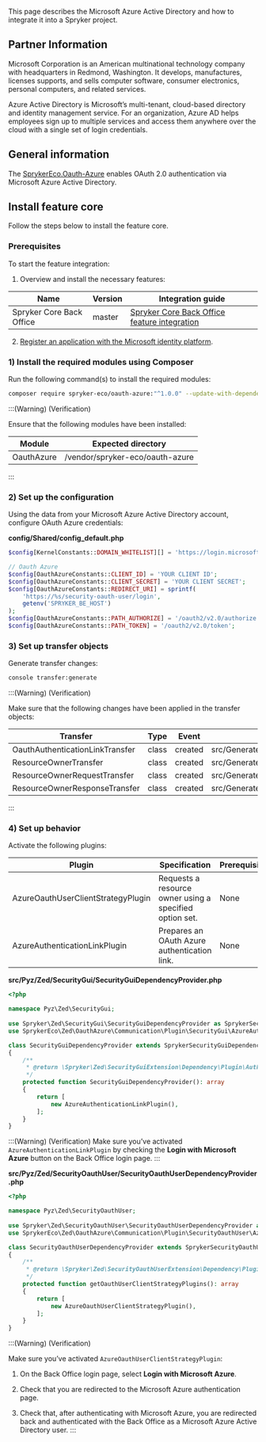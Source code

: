 This page describes the Microsoft Azure Active Directory and how to integrate it into a Spryker project.

## Partner Information

Microsoft Corporation is an American multinational technology company with headquarters in Redmond, Washington. It develops, manufactures, licenses supports, and sells computer software, consumer electronics, personal computers, and related services.

Azure Active Directory is Microsoft’s multi-tenant, cloud-based directory and identity management service. For an organization, Azure AD helps employees sign up to multiple services and access them anywhere over the cloud with a single set of login credentials.

## General information

The [SprykerEco.Oauth-Azure](https://github.com/spryker-eco/oauth-azure) enables OAuth 2.0 authentication via Microsoft Azure Active Directory.

## Install feature core

Follow the steps below to install the feature core.

### Prerequisites

To start the feature integration:

1. Overview and install the necessary features:


| Name | Version | Integration guide |
| --- | --- | --- |
| Spryker Core Back Office | master | [Spryker Core Back Office feature integration](https://documentation.spryker.com/upcoming-release/docs/spryker-core-back-office-feature-integration) |


2. [Register an application with the Microsoft identity platform](https://docs.microsoft.com/en-us/azure/active-directory/develop/quickstart-register-app).

### 1) Install the required modules using Composer

Run the following command(s) to install the required modules:
```bash
composer require spryker-eco/oauth-azure:"^1.0.0" --update-with-dependencies
```
:::(Warning) (Verification)
 

Ensure that the following modules have been installed:


| Module | Expected directory |
| --- | --- |
| OauthAzure | /vendor/spryker-eco/oauth-azure |


:::

### 2) Set up the configuration

Using the data from your Microsoft Azure Active Directory account, configure OAuth Azure credentials:

**config/Shared/config_default.php**
```php
$config[KernelConstants::DOMAIN_WHITELIST][] = 'https://login.microsoftonline.com/';	

// Oauth Azure	
$config[OauthAzureConstants::CLIENT_ID] = 'YOUR CLIENT ID';	
$config[OauthAzureConstants::CLIENT_SECRET] = 'YOUR CLIENT SECRET';	
$config[OauthAzureConstants::REDIRECT_URI] = sprintf(	
    'https://%s/security-oauth-user/login',	
    getenv('SPRYKER_BE_HOST')	
);	
$config[OauthAzureConstants::PATH_AUTHORIZE] = '/oauth2/v2.0/authorize';	
$config[OauthAzureConstants::PATH_TOKEN] = '/oauth2/v2.0/token';
```

### 3) Set up transfer objects

Generate transfer changes:
```bash
console transfer:generate
```

:::(Warning) (Verification)

Make sure that the following changes have been applied in the transfer objects:

| Transfer | Type | Event | Path |
| --- | --- | --- | --- |
| OauthAuthenticationLinkTransfer | class | created | src/Generated/Shared/Transfer/OauthAuthenticationLinkTransfer |
|ResourceOwnerTransfer| class| created| src/Generated/Shared/Transfer/ResourceOwner|
| ResourceOwnerRequestTransfer |class| created| src/Generated/Shared/Transfer/ResourceOwnerRequestTransfer|
| ResourceOwnerResponseTransfer |class| created| src/Generated/Shared/Transfer/ResourceOwnerResponseTransfer|
:::

### 4) Set up behavior

Activate the following plugins:

| Plugin | Specification | Prerequisites | Namespace |
| --- | --- | --- | --- |
| AzureOauthUserClientStrategyPlugin| Requests a resource owner using a specified option set. |None |SprykerEco\Zed\OauthAzure\Communication\Plugin\SecurityOauthUser|
| AzureAuthenticationLinkPlugin| Prepares an OAuth Azure authentication link. |None| SprykerEco\Zed\OauthAzure\Communication\Plugin\SecurityGui|

**src/Pyz/Zed/SecurityGui/SecurityGuiDependencyProvider.php**
```php
<?php

namespace Pyz\Zed\SecurityGui;
	
use Spryker\Zed\SecurityGui\SecurityGuiDependencyProvider as SprykerSecurityGuiDependencyProvider;
use SprykerEco\Zed\OauthAzure\Communication\Plugin\SecurityGui\AzureAuthenticationLinkPlugin;

class SecurityGuiDependencyProvider extends SprykerSecurityGuiDependencyProvider
{	
    /**	
     * @return \Spryker\Zed\SecurityGuiExtension\Dependency\Plugin\AuthenticationLinkPluginInterface[]	
     */	
    protected function SecurityGuiDependencyProvider(): array	
    {	
        return [	
            new AzureAuthenticationLinkPlugin(),	
        ];	
    }	
}
```
:::(Warning) (Verification)
Make sure you’ve activated `AzureAuthenticationLinkPlugin` by checking the **Login with Microsoft Azure** button on the Back Office login page.
:::

**src/Pyz/Zed/SecurityOauthUser/SecurityOauthUserDependencyProvider.php**

```php
<?php

namespace Pyz\Zed\SecurityOauthUser;
	
use Spryker\Zed\SecurityOauthUser\SecurityOauthUserDependencyProvider as SprykerSecurityOauthUserDependencyProvider;
use SprykerEco\Zed\OauthAzure\Communication\Plugin\SecurityOauthUser\AzureOauthUserClientStrategyPlugin;

class SecurityOauthUserDependencyProvider extends SprykerSecurityOauthUserDependencyProvider
{	
    /**	
     * @return \Spryker\Zed\SecurityOauthUserExtension\Dependency\Plugin\OauthUserClientStrategyPluginInterface[]	
     */	
    protected function getOauthUserClientStrategyPlugins(): array	
    {	
        return [	
            new AzureOauthUserClientStrategyPlugin(),	
        ];	
    }
}	
```

:::(Warning) (Verification)

Make sure you’ve activated `AzureOauthUserClientStrategyPlugin`:

1. On the Back Office login page, select **Login with Microsoft Azure**.

2. Check that you are redirected to the Microsoft Azure authentication page.

3. Check that, after authenticating with Microsoft Azure, you are redirected back and authenticated with the Back Office as a Microsoft Azure Active Directory user.
:::